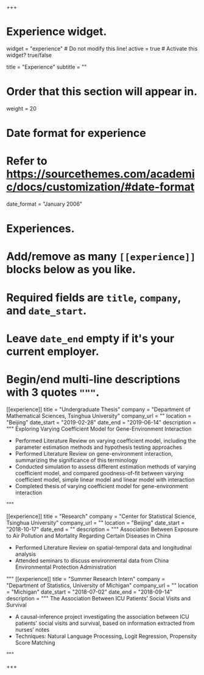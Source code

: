 +++
# Experience widget.
widget = "experience"  # Do not modify this line!
active = true  # Activate this widget? true/false

title = "Experience"
subtitle = ""

# Order that this section will appear in.
weight = 20

# Date format for experience
#   Refer to https://sourcethemes.com/academic/docs/customization/#date-format
date_format = "January 2006"

# Experiences.
#   Add/remove as many `[[experience]]` blocks below as you like.
#   Required fields are `title`, `company`, and `date_start`.
#   Leave `date_end` empty if it's your current employer.
#   Begin/end multi-line descriptions with 3 quotes `"""`.
[[experience]]
  title = "Undergraduate Thesis"
  company = "Department of Mathematical Sciences, Tsinghua University"
  company_url = ""
  location = "Beijing"
  date_start = "2019-02-28"
  date_end = "2019-06-14"
  description = """
  Exploring Varying Coefficient Model for Gene-Environment Interaction

  * Performed Literature Review on varying coefficient model, including the parameter estimation methods and hypothesis testing approaches
  * Performed Literature Review on gene-environment interaction, summarizing the significance of this terminology
  * Conducted simulation to assess different estimation methods of varying coefficient model, and compared goodness-of-fit between varying coefficient model, simple linear model and linear model with interaction 
  * Completed thesis of varying coefficient model for gene-environment interaction

"""

[[experience]]
  title = "Research"
  company = "Center for Statistical Science, Tsinghua University"
  company_url = ""
  location = "Beijing"
  date_start = "2018-10-17"
  date_end = ""
  description = """
  Association Between Exposure to Air Pollution and Mortality Regarding Certain Diseases in China

  * Performed Literature Review on spatial-temporal data and longitudinal analysis
  * Attended seminars to discuss environmental data from China Environmental Protection Administration 

"""
[[experience]]
  title = "Summer Research Intern"
  company = "Department of Statistics, University of Michigan"
  company_url = ""
  location = "Michigan"
  date_start = "2018-07-02"
  date_end = "2018-09-14"
  description = """
  The Association Between ICU Patients’ Social Visits and Survival

*	A causal-inference project investigating the association between ICU patients' social visits and survival, based on information extracted from nurses’ notes
*	Techniques: Natural Language Processing, Logit Regression, Propensity Score Matching

  """

+++
